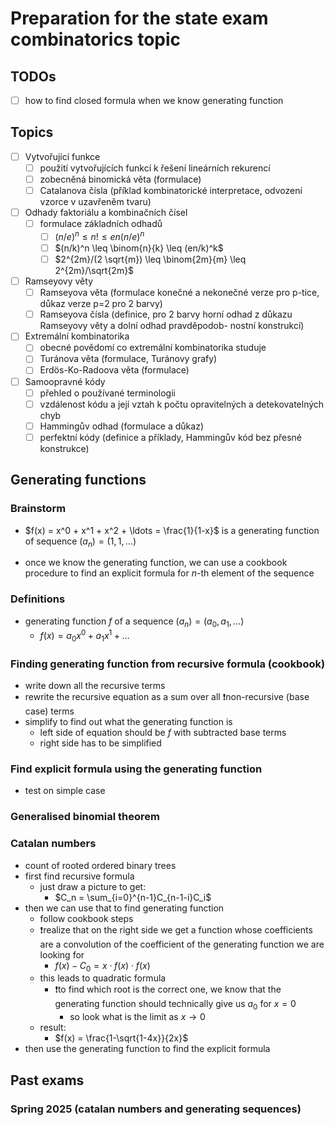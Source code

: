 # Preparation for the state exam combinatorics topic

## TODOs

- [ ] how to find closed formula when we know generating function

## Topics

- [ ] Vytvořující funkce
  - [ ] použití vytvořujících funkcí k řešení lineárních rekurencí
  - [ ] zobecněná binomická věta (formulace)
  - [ ] Catalanova čísla (příklad kombinatorické interpretace, odvození vzorce v uzavřeněm tvaru)
- [ ] Odhady faktoriálu a kombinačních čísel
  - [ ] formulace základních odhadů
    - [ ] $(n/e)^n \leq n! \leq en (n/e)^n$
    - [ ] $(n/k)^n \leq \binom{n}{k} \leq (en/k)^k$
    - [ ] $2^{2m}/(2 \sqrt{m}) \leq \binom{2m}{m} \leq 2^{2m}/\sqrt{2m}$
- [ ] Ramseyovy věty
  - [ ] Ramseyova věta (formulace konečné a nekonečné verze pro p-tice, důkaz verze p=2 pro 2 barvy)
  - [ ] Ramseyova čísla (definice, pro 2 barvy horní odhad z důkazu Ramseyovy věty a dolní odhad pravděpodob-
  nostní konstrukcí)
- [ ] Extremální kombinatorika
  - [ ] obecné povědomí co extremální kombinatorika studuje
  - [ ] Turánova věta (formulace, Turánovy grafy)
  - [ ] Erdös-Ko-Radoova věta (formulace)
- [ ] Samoopravné kódy
  - [ ] přehled o používané terminologii
  - [ ] vzdálenost kódu a její vztah k počtu opravitelných a detekovatelných chyb
  - [ ] Hammingův odhad (formulace a důkaz)
  - [ ] perfektní kódy (definice a příklady, Hammingův kód bez přesné konstrukce)

## Generating functions

### Brainstorm

- $f(x) = x^0 + x^1 + x^2 + \ldots = \frac{1}{1-x}$ is a generating function of sequence $(a_n) = (1,1,\ldots)$

- once we know the generating function, we can use a cookbook procedure to find an explicit formula for $n$-th element of the sequence

### Definitions

- generating function $f$ of a sequence $(a_n) = (a_0,a_1,\ldots)$
  - $f(x) = a_0 x^0 + a_1 x^1 + \ldots$

### Finding generating function from recursive formula (cookbook)

- write down all the recursive terms
- rewrite the recursive equation as a sum over all ❗non-recursive (base case) terms
- simplify to find out what the generating function is
  - left side of equation should be $f$ with subtracted base terms
  - right side has to be simplified

### Find explicit formula using the generating function

- test on simple case

### Generalised binomial theorem

### Catalan numbers

- count of rooted ordered binary trees
- first find recursive formula
  - just draw a picture to get:
    - $C_n = \sum_{i=0}^{n-1}C_{n-1-i}C_i$
- then we can use that to find generating function
  - follow cookbook steps
  - ❗realize that on the right side we get a function whose coefficients are a convolution of the coefficient of the generating function we are looking for
    - $f(x) - C_0 = x \cdot f(x) \cdot f(x)$
  - this leads to quadratic formula
    - ❗to find which root is the correct one, we know that the generating function should technically give us $a_0$ for $x = 0$
      - so look what is the limit as $x \rightarrow 0$
  - result:
    - $f(x) = \frac{1-\sqrt{1-4x}}{2x}$
- then use the generating function to find the explicit formula




## Past exams

### Spring 2025 (catalan numbers and generating sequences)

